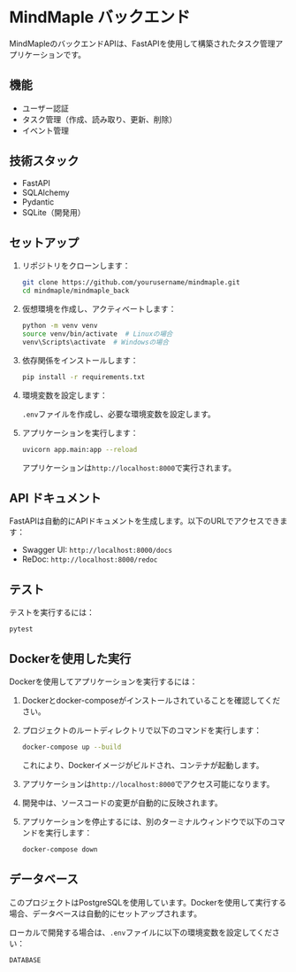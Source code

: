# MindMaple バックエンド

MindMapleのバックエンドAPIは、FastAPIを使用して構築されたタスク管理アプリケーションです。

## 機能

- ユーザー認証
- タスク管理（作成、読み取り、更新、削除）
- イベント管理

## 技術スタック

- FastAPI
- SQLAlchemy
- Pydantic
- SQLite（開発用）

## セットアップ

1. リポジトリをクローンします：

   ```bash
   git clone https://github.com/yourusername/mindmaple.git
   cd mindmaple/mindmaple_back
   ```

2. 仮想環境を作成し、アクティベートします：

   ```bash
   python -m venv venv
   source venv/bin/activate  # Linuxの場合
   venv\Scripts\activate  # Windowsの場合
   ```

3. 依存関係をインストールします：

   ```bash
   pip install -r requirements.txt
   ```

4. 環境変数を設定します：

   `.env`ファイルを作成し、必要な環境変数を設定します。

5. アプリケーションを実行します：

   ```bash
   uvicorn app.main:app --reload
   ```

   アプリケーションは`http://localhost:8000`で実行されます。

## API ドキュメント

FastAPIは自動的にAPIドキュメントを生成します。以下のURLでアクセスできます：

- Swagger UI: `http://localhost:8000/docs`
- ReDoc: `http://localhost:8000/redoc`

## テスト

テストを実行するには：

```
pytest
```

## Dockerを使用した実行

Dockerを使用してアプリケーションを実行するには：

1. Dockerとdocker-composeがインストールされていることを確認してください。

2. プロジェクトのルートディレクトリで以下のコマンドを実行します：

   ```bash
   docker-compose up --build
   ```

   これにより、Dockerイメージがビルドされ、コンテナが起動します。

3. アプリケーションは`http://localhost:8000`でアクセス可能になります。

4. 開発中は、ソースコードの変更が自動的に反映されます。

5. アプリケーションを停止するには、別のターミナルウィンドウで以下のコマンドを実行します：

   ```bash
   docker-compose down
   ```

## データベース

このプロジェクトはPostgreSQLを使用しています。Dockerを使用して実行する場合、データベースは自動的にセットアップされます。

ローカルで開発する場合は、`.env`ファイルに以下の環境変数を設定してください：

```
DATABASE
